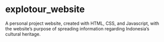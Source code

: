 # explotour_website
A personal project  website, created with HTML, CSS, and Javascript, with the website’s purpose of spreading information regarding Indonesia’s cultural heritage.
